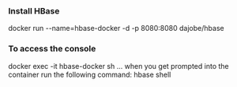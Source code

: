 ### Install HBase

docker run --name=hbase-docker -d -p 8080:8080 dajobe/hbase

### To access the console

docker exec -it hbase-docker sh
... when you get prompted into the container run the following command:
hbase shell
